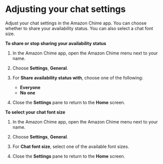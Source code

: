# Adjusting your chat settings<a name="adjust-chat-settings"></a>

Adjust your chat settings in the Amazon Chime app\. You can choose whether to share your availability status\. You can also select a chat font size\.

**To share or stop sharing your availability status**

1. In the Amazon Chime app, open the Amazon Chime menu next to your name\.

1. Choose **Settings**, **General**\.

1. For **Share availability status with**, choose one of the following:
   + **Everyone**
   + **No one**

1. Close the **Settings** pane to return to the **Home** screen\.

**To select your chat font size**

1. In the Amazon Chime app, open the Amazon Chime menu next to your name\.

1. Choose **Settings**, **General**\.

1. For **Chat font size**, select one of the available font sizes\.

1. Close the **Settings** pane to return to the **Home** screen\.